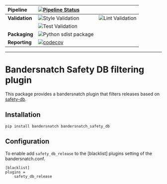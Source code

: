 
| **Pipeline** | [![Pipeline Status](http://45.79.65.140:9000/pipelines/2/badge)](http://45.79.65.140:9000/pipelines/2/events) | |
|:------------ |:------------------------------------------------------------------------------------------------------------- |:--- |
| **Validation** | ![Style Validation](http://screwdriver.hubbard.ninja:9000/pipelines/2/validate_codestyle/badge) | ![Lint Validation](http://screwdriver.hubbard.ninja:9000/pipelines/2/validate_lint/badge) 
|  | ![Test Validation](http://screwdriver.hubbard.ninja:9000/pipelines/2/validate_test/badge) |  |
| **Packaging** | ![Python sdist package](http://screwdriver.hubbard.ninja:9000/pipelines/2/package_python_sdist/badge)  |  |
| **Reporting** | [![codecov](https://codecov.io/gh/dwighthubbard/bandersnatch_safety_db/branch/master/graph/badge.svg)](https://codecov.io/gh/dwighthubbard/bandersnatch_safety_db) |  

-----

# Bandersnatch Safety DB filtering plugin

This package provides a bandersnatch plugin that filters releases based on [safety-db]().

## Installation

``` command
pip install bandersnatch bandersnatch_safety_db
```

## Configuration

To enable add `safety_db_release` to the [blacklist] plugins setting of the bandersnatch.conf.  

```
[blacklist]
plugins =
    safety_db_release
```
